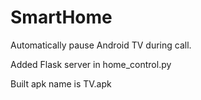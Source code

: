 # SmartHome
Automatically pause Android TV during call.

Added Flask server in home_control.py

Built apk name is TV.apk